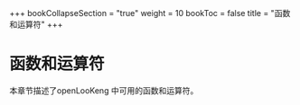 +++
bookCollapseSection = "true"
weight = 10
bookToc = false
title = "函数和运算符"
+++


# 函数和运算符

本章节描述了openLooKeng 中可用的函数和运算符。
